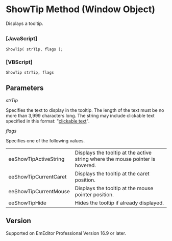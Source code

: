 # ShowTip Method (Window Object)

Displays a tooltip.

## 

### \[JavaScript\]

```
ShowTip( strTip, flags );
```

### \[VBScript\]

```
ShowTip strTip, flags
```

## Parameters

_strTip_

Specifies the text to display in the tooltip. The length of the text must be no more than 3,999 characters long. The string may include clickable text specified in this format: "<a href="url">clickable text</a>".

_flags_

Specifies one of the following values.

|     |     |
| --- | --- |
| eeShowTipActiveString | Displays the tooltip at the active string where the mouse pointer is hovered. |
| eeShowTipCurrentCaret | Displays the tooltip at the caret position. |
| eeShowTipCurrentMouse | Displays the tooltip at the mouse pointer position. |
| eeShowTipHide | Hides the tooltip if already displayed. |

## Version

Supported on EmEditor Professional Version 16.9 or later.
